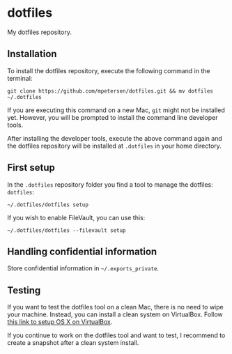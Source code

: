 dotfiles
========

My dotfiles repository.

Installation
------------

To install the dotfiles repository, execute the following command in the terminal:

```
git clone https://github.com/mpetersen/dotfiles.git && mv dotfiles ~/.dotfiles
```

If you are executing this command on a new Mac, `git` might not be installed yet. However, you will be prompted to install the command line developer tools.

After installing the developer tools, execute the above command again and the dotfiles repository will be installed at `.dotfiles` in your home directory.

First setup
-----------

In the `.dotfiles` repository folder you find a tool to manage the dotfiles: `dotfiles`:

```
~/.dotfiles/dotfiles setup
```

If you wish to enable FileVault, you can use this:

```
~/.dotfiles/dotfiles --filevault setup
```

Handling confidential information
---------------------------------

Store confidential information in `~/.exports_private`.

Testing
-------

If you want to test the dotfiles tool on a clean Mac, there is no need to wipe your machine. Instead, you can install a clean system on VirtualBox. Follow [this link to setup OS X on VirtualBox](https://ntk.me/2012/09/07/os-x-on-os-x/).

If you continue to work on the dotfiles tool and want to test, I recommend to create a snapshot after a clean system install.
